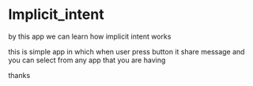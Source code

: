 # Implicit_intent

by this app we can learn how implicit intent works 


this is simple app in which when user press button it share message and you can select from any app that you are having


thanks

